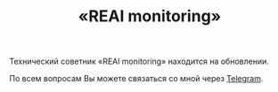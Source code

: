 ﻿---
layout: post-ea

group: Технический советник
title: «REAl monitoring»
meta: REAl monitoring
logo: real_monitoring.svg
order: 7

category: ea

og: img/og-real-monitoring.jpg

lang: ru
ref: real_lock_monitoring
---

Технический советник «REAl monitoring» находится на обновлении.

По всем вопросам Вы можете связаться со мной через <a href="https://t.me/chutkoy" target="_blank">Telegram</a>.
